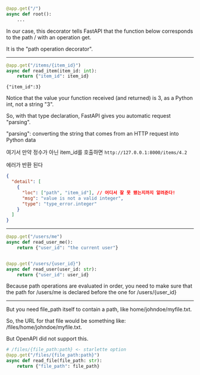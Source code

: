 ```python
@app.get("/")
async def root():
    ...
```

In our case, this decorator tells FastAPI that the function below corresponds to the path / with an operation get.

It is the "path operation decorator".

---

```python
@app.get("/items/{item_id}")
async def read_item(item_id: int):
    return {"item_id": item_id}
```

```text
{"item_id":3}
```

Notice that the value your function received (and returned) is 3, as a Python int, not a string "3".

So, with that type declaration, FastAPI gives you automatic request "parsing".

"parsing": converting the string that comes from an HTTP request into Python data

여기서 만약 정수가 아닌 item_id를 호출하면 `http://127.0.0.1:8000/items/4.2`

에러가 반환 된다

```json
{
  "detail": [
    {
      "loc": ["path", "item_id"], // 어디서 잘 못 됐는지까지 알려준다!
      "msg": "value is not a valid integer",
      "type": "type_error.integer"
    }
  ]
}
```

---

```python
@app.get("/users/me")
async def read_user_me():
    return {"user_id": "the current user"}


@app.get("/users/{user_id}")
async def read_user(user_id: str):
    return {"user_id": user_id}

```

Because path operations are evaluated in order, you need to make sure that the path for /users/me is declared before the one for /users/{user_id}

---

But you need file_path itself to contain a path, like home/johndoe/myfile.txt.

So, the URL for that file would be something like: /files/home/johndoe/myfile.txt.

But OpenAPI did not support this.

```python
# /files/{file_path:path} <- starlette option
@app.get("/files/{file_path:path}")
async def read_file(file_path: str):
    return {"file_path": file_path}
```
